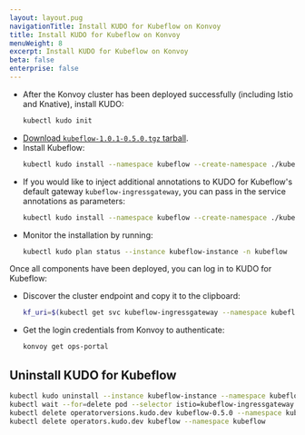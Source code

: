 ```yaml
---
layout: layout.pug
navigationTitle: Install KUDO for Kubeflow on Konvoy
title: Install KUDO for Kubeflow on Konvoy
menuWeight: 8
excerpt: Install KUDO for Kubeflow on Konvoy
beta: false
enterprise: false
---
```


* After the Konvoy cluster has been deployed successfully (including Istio and Knative), install KUDO:
  ```bash
  kubectl kudo init
  ```
* [Download `kubeflow-1.0.1-0.5.0.tgz` tarball](../../download/).
* Install Kubeflow:
  ```bash
  kubectl kudo install --namespace kubeflow --create-namespace ./kubeflow-1.0.1-0.5.0.tgz
  ```
* If you would like to inject additional annotations to KUDO for Kubeflow's default gateway `kubeflow-ingressgateway`, you can pass in the service annotations as parameters:
  ```bash
  kubectl kudo install --namespace kubeflow --create-namespace ./kubeflow-1.0.1-0.5.0.tgz -p kubeflowIngressGatewayServiceAnnotations='{"foo": "abc","bar": "xyz"}'
  ```
* Monitor the installation by running:
  ```bash
  kubectl kudo plan status --instance kubeflow-instance -n kubeflow
  ```

Once all components have been deployed, you can log in to KUDO for Kubeflow:

* Discover the cluster endpoint and copy it to the clipboard:
  ```bash
  kf_uri=$(kubectl get svc kubeflow-ingressgateway --namespace kubeflow -o jsonpath="{.status.loadBalancer.ingress[*].ip}") && echo "https://${kf_uri}"
  ```
* Get the login credentials from Konvoy to authenticate:
  ```bash
  konvoy get ops-portal
  ```

## Uninstall KUDO for Kubeflow
```bash
kubectl kudo uninstall --instance kubeflow-instance --namespace kubeflow
kubectl wait --for=delete pod --selector istio=kubeflow-ingressgateway -n kubeflow --timeout=1m
kubectl delete operatorversions.kudo.dev kubeflow-0.5.0 --namespace kubeflow
kubectl delete operators.kudo.dev kubeflow --namespace kubeflow
```
